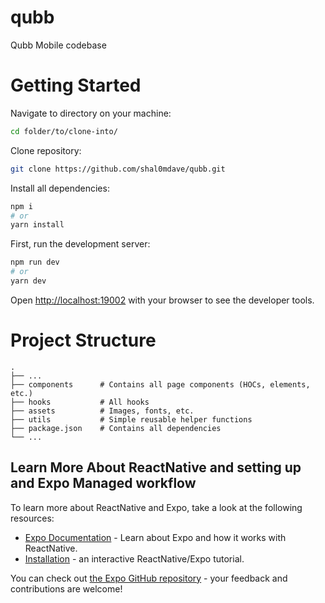 # qubb
Qubb Mobile codebase



# Getting Started

Navigate to directory on your machine:

```bash
cd folder/to/clone-into/
```

Clone repository:

```bash
git clone https://github.com/shal0mdave/qubb.git
```

Install all dependencies:

```bash
npm i
# or
yarn install
```

First, run the development server:

```bash
npm run dev
# or
yarn dev
```

Open [http://localhost:19002](http://localhost:19002) with your browser to see the developer tools.

# Project Structure

    .
    ├── ...
    ├── components      # Contains all page components (HOCs, elements, etc.)
    ├── hooks           # All hooks
    ├── assets          # Images, fonts, etc.
    ├── utils           # Simple reusable helper functions
    ├── package.json    # Contains all dependencies
    └── ...

## Learn More About ReactNative and setting up and Expo Managed workflow

To learn more about ReactNative and Expo, take a look at the following resources:

- [Expo Documentation](https://docs.expo.dev/) - Learn about Expo and how it works with ReactNative.
- [Installation](https://docs.expo.dev/get-started/installation/) - an interactive ReactNative/Expo tutorial.

You can check out [the Expo GitHub repository](https://github.com/expo/expo) - your feedback and contributions are welcome!


